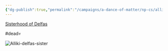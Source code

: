 ```yaml
---
{"dg-publish":true,"permalink":"/campaigns/a-dance-of-matter/np-cs/alliki/"}
---
```


[Sisterhood of Delfas](Campaigns/A%20Dance%20of%20Matter/Clans%20⚔/Sisterhood%20of%20Delfas.md)

#dead💀 


![Alliki-delfas-sister](attachments/Alliki-delfas-sister.jpeg)
